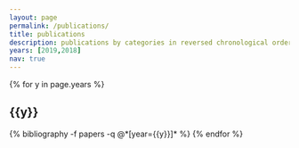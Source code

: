 ```yaml
---
layout: page
permalink: /publications/
title: publications
description: publications by categories in reversed chronological order. generated by jekyll-scholar.
years: [2019,2018]
nav: true
---
```


<div class="publications">

{% for y in page.years %}
  <h2 class="year">{{y}}</h2>
  {% bibliography -f papers -q @*[year={{y}}]* %}
{% endfor %}

</div>
